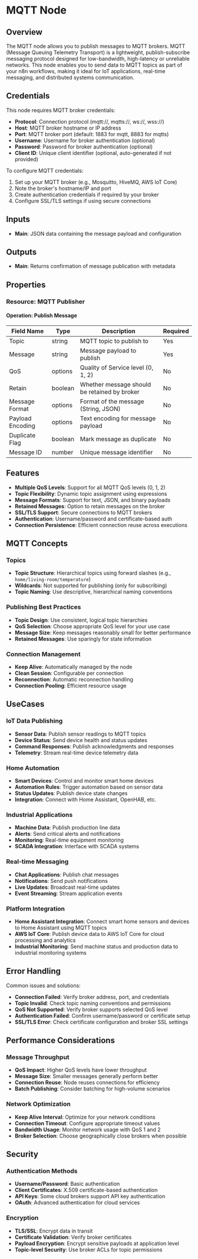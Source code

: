 # MQTT Node

## Overview

The MQTT node allows you to publish messages to MQTT brokers. MQTT (Message Queuing Telemetry Transport) is a lightweight, publish-subscribe messaging protocol designed for low-bandwidth, high-latency or unreliable networks. This node enables you to send data to MQTT topics as part of your n8n workflows, making it ideal for IoT applications, real-time messaging, and distributed systems communication.

## Credentials

This node requires MQTT broker credentials:
- **Protocol**: Connection protocol (mqtt://, mqtts://, ws://, wss://)
- **Host**: MQTT broker hostname or IP address
- **Port**: MQTT broker port (default: 1883 for mqtt, 8883 for mqtts)
- **Username**: Username for broker authentication (optional)
- **Password**: Password for broker authentication (optional)
- **Client ID**: Unique client identifier (optional, auto-generated if not provided)

To configure MQTT credentials:
1. Set up your MQTT broker (e.g., Mosquitto, HiveMQ, AWS IoT Core)
2. Note the broker's hostname/IP and port
3. Create authentication credentials if required by your broker
4. Configure SSL/TLS settings if using secure connections

## Inputs

- **Main**: JSON data containing the message payload and configuration

## Outputs

- **Main**: Returns confirmation of message publication with metadata

## Properties

### Resource: MQTT Publisher

#### Operation: Publish Message

| Field Name | Type | Description | Required |
|---|---|---|---|
| Topic | string | MQTT topic to publish to | Yes |
| Message | string | Message payload to publish | Yes |
| QoS | options | Quality of Service level (0, 1, 2) | No |
| Retain | boolean | Whether message should be retained by broker | No |
| Message Format | options | Format of the message (String, JSON) | No |
| Payload Encoding | options | Text encoding for message payload | No |
| Duplicate Flag | boolean | Mark message as duplicate | No |
| Message ID | number | Unique message identifier | No |

## Features

- **Multiple QoS Levels**: Support for all MQTT QoS levels (0, 1, 2)
- **Topic Flexibility**: Dynamic topic assignment using expressions
- **Message Formats**: Support for text, JSON, and binary payloads
- **Retained Messages**: Option to retain messages on the broker
- **SSL/TLS Support**: Secure connections to MQTT brokers
- **Authentication**: Username/password and certificate-based auth
- **Connection Persistence**: Efficient connection reuse across executions

## MQTT Concepts

### Topics
- **Topic Structure**: Hierarchical topics using forward slashes (e.g., `home/living-room/temperature`)
- **Wildcards**: Not supported for publishing (only for subscribing)
- **Topic Naming**: Use descriptive, hierarchical naming conventions

### Publishing Best Practices
- **Topic Design**: Use consistent, logical topic hierarchies
- **QoS Selection**: Choose appropriate QoS level for your use case
- **Message Size**: Keep messages reasonably small for better performance
- **Retained Messages**: Use sparingly for state information

### Connection Management
- **Keep Alive**: Automatically managed by the node
- **Clean Session**: Configurable per connection
- **Reconnection**: Automatic reconnection handling
- **Connection Pooling**: Efficient resource usage

## UseCases

### IoT Data Publishing
- **Sensor Data**: Publish sensor readings to MQTT topics
- **Device Status**: Send device health and status updates
- **Command Responses**: Publish acknowledgments and responses
- **Telemetry**: Stream real-time device telemetry data

### Home Automation
- **Smart Devices**: Control and monitor smart home devices
- **Automation Rules**: Trigger automation based on sensor data
- **Status Updates**: Publish device state changes
- **Integration**: Connect with Home Assistant, OpenHAB, etc.

### Industrial Applications
- **Machine Data**: Publish production line data
- **Alerts**: Send critical alerts and notifications
- **Monitoring**: Real-time equipment monitoring
- **SCADA Integration**: Interface with SCADA systems

### Real-time Messaging
- **Chat Applications**: Publish chat messages
- **Notifications**: Send push notifications
- **Live Updates**: Broadcast real-time updates
- **Event Streaming**: Stream application events

### Platform Integration
- **Home Assistant Integration**: Connect smart home sensors and devices to Home Assistant using MQTT topics
- **AWS IoT Core**: Publish device data to AWS IoT Core for cloud processing and analytics
- **Industrial Monitoring**: Send machine status and production data to industrial monitoring systems

## Error Handling

Common issues and solutions:
- **Connection Failed**: Verify broker address, port, and credentials
- **Topic Invalid**: Check topic naming conventions and permissions
- **QoS Not Supported**: Verify broker supports selected QoS level
- **Authentication Failed**: Confirm username/password or certificate setup
- **SSL/TLS Error**: Check certificate configuration and broker SSL settings

## Performance Considerations

### Message Throughput
- **QoS Impact**: Higher QoS levels have lower throughput
- **Message Size**: Smaller messages generally perform better
- **Connection Reuse**: Node reuses connections for efficiency
- **Batch Publishing**: Consider batching for high-volume scenarios

### Network Optimization
- **Keep Alive Interval**: Optimize for your network conditions
- **Connection Timeout**: Configure appropriate timeout values
- **Bandwidth Usage**: Monitor network usage with QoS 1 and 2
- **Broker Selection**: Choose geographically close brokers when possible

## Security

### Authentication Methods
- **Username/Password**: Basic authentication
- **Client Certificates**: X.509 certificate-based authentication
- **API Keys**: Some cloud brokers support API key authentication
- **OAuth**: Advanced authentication for cloud services

### Encryption
- **TLS/SSL**: Encrypt data in transit
- **Certificate Validation**: Verify broker certificates
- **Payload Encryption**: Encrypt sensitive payloads at application level
- **Topic-level Security**: Use broker ACLs for topic permissions


